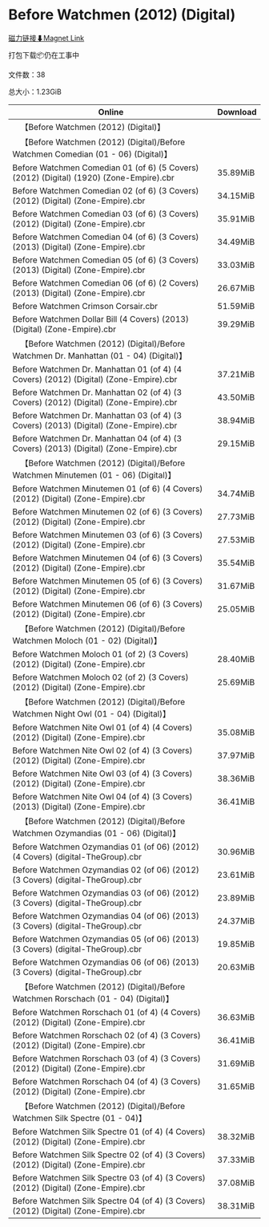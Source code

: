 # Before Watchmen (2012) (Digital)

[磁力链接⬇Magnet Link](magnet:?xt=urn:btih:d9149d3fb57c62562a87794dd56420a98bf6ed94&dn=Before%20Watchmen%20%282012%29%20%28Digital%29)

打包下载📦仍在工事中

文件数：38

总大小：1.23GiB

Online | Download
--- | ---
&emsp;【Before Watchmen (2012) (Digital)】 | 
&emsp;【Before Watchmen (2012) (Digital)/Before Watchmen Comedian (01 - 06) (Digital)】 | 
Before Watchmen Comedian 01 (of 6) (5 Covers) (2012) (Digital) (1920) (Zone-Empire).cbr | 35.89MiB
Before Watchmen Comedian 02 (of 6) (3 Covers) (2012) (Digital) (Zone-Empire).cbr | 34.15MiB
Before Watchmen Comedian 03 (of 6) (3 Covers) (2012) (Digital) (Zone-Empire).cbr | 35.91MiB
Before Watchmen Comedian 04 (of 6) (3 Covers) (2013) (Digital) (Zone-Empire).cbr | 34.49MiB
Before Watchmen Comedian 05 (of 6) (3 Covers) (2013) (Digital) (Zone-Empire).cbr | 33.03MiB
Before Watchmen Comedian 06 (of 6) (2 Covers) (2013) (Digital) (Zone-Empire).cbr | 26.67MiB
Before Watchmen Crimson Corsair.cbr | 51.59MiB
Before Watchmen Dollar Bill (4 Covers) (2013) (Digital) (Zone-Empire).cbr | 39.29MiB
&emsp;【Before Watchmen (2012) (Digital)/Before Watchmen Dr. Manhattan (01 - 04) (Digital)】 | 
Before Watchmen Dr. Manhattan 01 (of 4) (4 Covers) (2012) (Digital) (Zone-Empire).cbr | 37.21MiB
Before Watchmen Dr. Manhattan 02 (of 4) (3 Covers) (2012) (Digital) (Zone-Empire).cbr | 43.50MiB
Before Watchmen Dr. Manhattan 03 (of 4) (3 Covers) (2013) (Digital) (Zone-Empire).cbr | 38.94MiB
Before Watchmen Dr. Manhattan 04 (of 4) (3 Covers) (2013) (Digital) (Zone-Empire).cbr | 29.15MiB
&emsp;【Before Watchmen (2012) (Digital)/Before Watchmen Minutemen (01 - 06) (Digital)】 | 
Before Watchmen Minutemen 01 (of 6) (4 Covers) (2012) (Digital) (Zone-Empire).cbr | 34.74MiB
Before Watchmen Minutemen 02 (of 6) (3 Covers) (2012) (Digital) (Zone-Empire).cbr | 27.73MiB
Before Watchmen Minutemen 03 (of 6) (3 Covers) (2012) (Digital) (Zone-Empire).cbr | 27.53MiB
Before Watchmen Minutemen 04 (of 6) (3 Covers) (2012) (Digital) (Zone-Empire).cbr | 35.54MiB
Before Watchmen Minutemen 05 (of 6) (3 Covers) (2012) (Digital) (Zone-Empire).cbr | 31.67MiB
Before Watchmen Minutemen 06 (of 6) (3 Covers) (2012) (Digital) (Zone-Empire).cbr | 25.05MiB
&emsp;【Before Watchmen (2012) (Digital)/Before Watchmen Moloch (01 - 02) (Digital)】 | 
Before Watchmen Moloch 01 (of 2) (3 Covers) (2012) (Digital) (Zone-Empire).cbr | 28.40MiB
Before Watchmen Moloch 02 (of 2) (3 Covers) (2012) (Digital) (Zone-Empire).cbr | 25.69MiB
&emsp;【Before Watchmen (2012) (Digital)/Before Watchmen Night Owl (01 - 04) (Digital)】 | 
Before Watchmen Nite Owl 01 (of 4) (4 Covers) (2012) (Digital) (Zone-Empire).cbr | 35.08MiB
Before Watchmen Nite Owl 02 (of 4) (3 Covers) (2012) (Digital) (Zone-Empire).cbr | 37.97MiB
Before Watchmen Nite Owl 03 (of 4) (3 Covers) (2012) (Digital) (Zone-Empire).cbr | 38.36MiB
Before Watchmen Nite Owl 04 (of 4) (3 Covers) (2013) (Digital) (Zone-Empire).cbr | 36.41MiB
&emsp;【Before Watchmen (2012) (Digital)/Before Watchmen Ozymandias (01 - 06) (Digital)】 | 
Before Watchmen Ozymandias 01 (of 06) (2012) (4 Covers) (digital-TheGroup).cbr | 30.96MiB
Before Watchmen Ozymandias 02 (of 06) (2012) (3 Covers) (digital-TheGroup).cbr | 23.61MiB
Before Watchmen Ozymandias 03 (of 06) (2012) (3 Covers) (digital-TheGroup).cbr | 23.89MiB
Before Watchmen Ozymandias 04 (of 06) (2013) (3 Covers) (digital-TheGroup).cbr | 24.37MiB
Before Watchmen Ozymandias 05 (of 06) (2013) (3 Covers) (digital-TheGroup).cbr | 19.85MiB
Before Watchmen Ozymandias 06 (of 06) (2013) (3 Covers) (digital-TheGroup).cbr | 20.63MiB
&emsp;【Before Watchmen (2012) (Digital)/Before Watchmen Rorschach (01 - 04) (Digital)】 | 
Before Watchmen Rorschach 01 (of 4) (4 Covers) (2012) (Digital) (Zone-Empire).cbr | 36.63MiB
Before Watchmen Rorschach 02 (of 4) (3 Covers) (2012) (Digital) (Zone-Empire).cbr | 36.41MiB
Before Watchmen Rorschach 03 (of 4) (3 Covers) (2012) (Digital) (Zone-Empire).cbr | 31.69MiB
Before Watchmen Rorschach 04 (of 4) (3 Covers) (2012) (Digital) (Zone-Empire).cbr | 31.65MiB
&emsp;【Before Watchmen (2012) (Digital)/Before Watchmen Silk Spectre (01 - 04)】 | 
Before Watchmen Silk Spectre 01 (of 4) (4 Covers) (2012) (Digital) (Zone-Empire).cbr | 38.32MiB
Before Watchmen Silk Spectre 02 (of 4) (3 Covers) (2012) (Digital) (Zone-Empire).cbr | 37.33MiB
Before Watchmen Silk Spectre 03 (of 4) (3 Covers) (2012) (Digital) (Zone-Empire).cbr | 37.08MiB
Before Watchmen Silk Spectre 04 (of 4) (3 Covers) (2012) (Digital) (Zone-Empire).cbr | 38.31MiB
